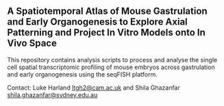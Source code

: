 ## A Spatiotemporal Atlas of Mouse Gastrulation and Early Organogenesis to Explore Axial Patterning and Project In Vitro Models onto In Vivo Space

This repository contains analysis scripts to process and analyse the single cell spatial transcriptomic profiling of mouse embryos across gastrulation and early organogenesis using the seqFISH platform.

Contact: Luke Harland ltgh2@cam.ac.uk and Shila Ghazanfar shila.ghazanfar@sydney.edu.au